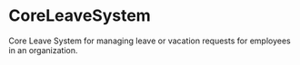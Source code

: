 # CoreLeaveSystem
Core Leave System for managing leave or vacation requests for employees in an organization.

